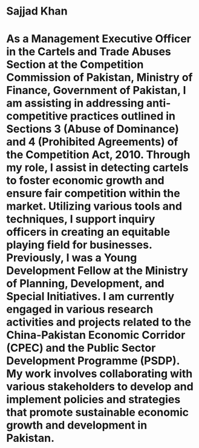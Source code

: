 # Sajjad Khan
# As a Management Executive Officer in the Cartels and Trade Abuses Section at the Competition Commission of Pakistan, Ministry of Finance, Government of Pakistan, I am assisting in addressing anti-competitive practices outlined in Sections 3 (Abuse of Dominance) and 4 (Prohibited Agreements) of the Competition Act, 2010. Through my role, I assist in detecting cartels to foster economic growth and ensure fair competition within the market. Utilizing various tools and techniques, I support inquiry officers in creating an equitable playing field for businesses. Previously, I was a Young Development Fellow at the Ministry of Planning, Development, and Special Initiatives. I am currently engaged in various research activities and projects related to the China-Pakistan Economic Corridor (CPEC) and the Public Sector Development Programme (PSDP). My work involves collaborating with various stakeholders to develop and implement policies and strategies that promote sustainable economic growth and development in Pakistan.
